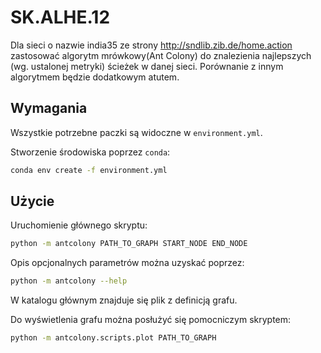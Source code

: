 # SK.ALHE.12

Dla sieci o nazwie india35 ze strony http://sndlib.zib.de/home.action zastosować algorytm mrówkowy(Ant Colony) do znalezienia najlepszych (wg. ustalonej metryki) ścieżek w danej sieci. Porównanie z innym algorytmem będzie dodatkowym atutem.

## Wymagania

Wszystkie potrzebne paczki są widoczne w ```environment.yml```. 

Stworzenie środowiska poprzez ```conda```:

```bash
conda env create -f environment.yml
```

## Użycie

Uruchomienie głównego skryptu:

```bash
python -m antcolony PATH_TO_GRAPH START_NODE END_NODE
```

Opis opcjonalnych parametrów można uzyskać poprzez:

```bash
python -m antcolony --help
```

W katalogu głównym znajduje się plik z definicją grafu.

Do wyświetlenia grafu można posłużyć się pomocniczym skryptem:

```bash
python -m antcolony.scripts.plot PATH_TO_GRAPH
```